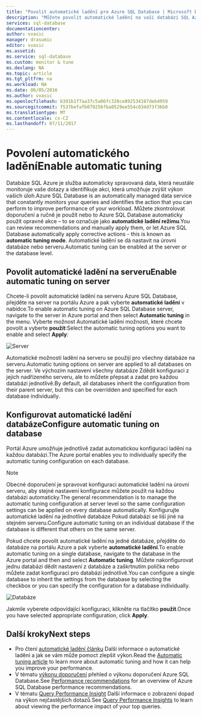 ```yaml
---
title: "Povolit automatické ladění pro Azure SQL Database | Microsoft Docs"
description: "Můžete povolit automatické ladění na vaší databázi SQL Azure, snadno."
services: sql-database
documentationcenter: 
author: vvasic
manager: drasumic
editor: vvasic
ms.assetid: 
ms.service: sql-database
ms.custom: monitor & tune
ms.devlang: NA
ms.topic: article
ms.tgt_pltfrm: na
ms.workload: NA
ms.date: 06/05/2016
ms.author: vvasic
ms.openlocfilehash: b391b1f7aa37c5a06fc320ce892534187deb4959
ms.sourcegitcommit: f537befafb079256fba0529ee554c034d73f36b0
ms.translationtype: MT
ms.contentlocale: cs-CZ
ms.lasthandoff: 07/11/2017
---
```

# <a name="enable-automatic-tuning"></a><span data-ttu-id="efa3d-103">Povolení automatického ladění</span><span class="sxs-lookup"><span data-stu-id="efa3d-103">Enable automatic tuning</span></span>

<span data-ttu-id="efa3d-104">Databáze SQL Azure je služba automaticky spravovaná data, která neustále monitoruje vaše dotazy a identifikuje akci, která umožňuje zvýšit výkon vašich úloh.</span><span class="sxs-lookup"><span data-stu-id="efa3d-104">Azure SQL Database is an automatically managed data service that constantly monitors your queries and identifies the action that you can perform to improve performance of your workload.</span></span> <span data-ttu-id="efa3d-105">Můžete zkontrolovat doporučení a ručně je použít nebo to Azure SQL Database automaticky použít opravné akce – to se označuje jako **automatické ladění režimu**.</span><span class="sxs-lookup"><span data-stu-id="efa3d-105">You can review recommendations and manually apply them, or let Azure SQL Database automatically apply corrective actions - this is known as **automatic tuning mode**.</span></span> <span data-ttu-id="efa3d-106">Automatické ladění se dá nastavit na úrovni databáze nebo serveru.</span><span class="sxs-lookup"><span data-stu-id="efa3d-106">Automatic tuning can be enabled at the server or the database level.</span></span>

## <a name="enable-automatic-tuning-on-server"></a><span data-ttu-id="efa3d-107">Povolit automatické ladění na serveru</span><span class="sxs-lookup"><span data-stu-id="efa3d-107">Enable automatic tuning on server</span></span>

<span data-ttu-id="efa3d-108">Chcete-li povolit automatické ladění na serveru Azure SQL Database, přejděte na server na portálu Azure a pak vyberte **automatické ladění** v nabídce.</span><span class="sxs-lookup"><span data-stu-id="efa3d-108">To enable automatic tuning on Azure SQL Database server, navigate to the server in Azure portal and then select **Automatic tuning** in the menu.</span></span> <span data-ttu-id="efa3d-109">Vyberte možnost Automatické ladění možnosti, které chcete povolit a vyberte **použít**:</span><span class="sxs-lookup"><span data-stu-id="efa3d-109">Select the automatic tuning options you want to enable and select **Apply**:</span></span>

![Server](./media/sql-database-automatic-tuning-enable/server.png)

<span data-ttu-id="efa3d-111">Automatické možnosti ladění na serveru se použijí pro všechny databáze na serveru.</span><span class="sxs-lookup"><span data-stu-id="efa3d-111">Automatic tuning options on server are applied to all databases on the server.</span></span> <span data-ttu-id="efa3d-112">Ve výchozím nastavení všechny databáze Zdědit konfiguraci z jejich nadřízeného serveru, ale to můžete přepsat a zadat pro každou databázi jednotlivě.</span><span class="sxs-lookup"><span data-stu-id="efa3d-112">By default, all databases inherit the configuration from their parent server, but this can be overridden and specified for each database individually.</span></span>

## <a name="configure-automatic-tuning-on-database"></a><span data-ttu-id="efa3d-113">Konfigurovat automatické ladění databáze</span><span class="sxs-lookup"><span data-stu-id="efa3d-113">Configure automatic tuning on database</span></span>

<span data-ttu-id="efa3d-114">Portál Azure umožňuje jednotlivě zadat automatickou konfiguraci ladění na každou databázi.</span><span class="sxs-lookup"><span data-stu-id="efa3d-114">The Azure portal enables you to individually specify the automatic tuning configuration on each database.</span></span>

> [!NOTE]
> <span data-ttu-id="efa3d-115">Obecné doporučení je spravovat konfiguraci automatické ladění na úrovni serveru, aby stejné nastavení konfigurace můžete použít na každou databázi automaticky.</span><span class="sxs-lookup"><span data-stu-id="efa3d-115">The general recommendation is to manage the automatic tuning configuration at server level so the same configuration settings can be applied on every database automatically.</span></span> <span data-ttu-id="efa3d-116">Konfigurujte automatické ladění na jednotlivé databáze Pokud databázi se liší jiné na stejném serveru.</span><span class="sxs-lookup"><span data-stu-id="efa3d-116">Configure automatic tuning on an individual database if the database is different that others on the same server.</span></span>
>

<span data-ttu-id="efa3d-117">Pokud chcete povolit automatické ladění na jedné databáze, přejděte do databáze na portálu Azure a pak vyberte **automatické ladění**.</span><span class="sxs-lookup"><span data-stu-id="efa3d-117">To enable automatic tuning on a single database, navigate to the database in the Azure portal and then and select **Automatic tuning**.</span></span> <span data-ttu-id="efa3d-118">Můžete nakonfigurovat jednu databázi dědit nastavení z databáze a zaškrtnutím políčka nebo můžete zadat konfiguraci pro databázi jednotlivě.</span><span class="sxs-lookup"><span data-stu-id="efa3d-118">You can configure a single database to inherit the settings from the database by selecting the checkbox or you can specify the configuration for a database individually.</span></span>

![Databáze](./media/sql-database-automatic-tuning-enable/database.png)

<span data-ttu-id="efa3d-120">Jakmile vyberete odpovídající konfiguraci, klikněte na tlačítko **použít**.</span><span class="sxs-lookup"><span data-stu-id="efa3d-120">Once you have selected appropriate configuration, click **Apply**.</span></span>

## <a name="next-steps"></a><span data-ttu-id="efa3d-121">Další kroky</span><span class="sxs-lookup"><span data-stu-id="efa3d-121">Next steps</span></span>
* <span data-ttu-id="efa3d-122">Pro čtení [automatické ladění článku](sql-database-automatic-tuning.md) Další informace o automatické ladění a jak se vám může pomoct zlepšit výkon.</span><span class="sxs-lookup"><span data-stu-id="efa3d-122">Read the [Automatic tuning article](sql-database-automatic-tuning.md) to learn more about automatic tuning and how it can help you improve your performance.</span></span>
* <span data-ttu-id="efa3d-123">V tématu [výkonu doporučení](sql-database-advisor.md) přehled o výkonu doporučení Azure SQL Database.</span><span class="sxs-lookup"><span data-stu-id="efa3d-123">See [Performance recommendations](sql-database-advisor.md) for an overview of Azure SQL Database performance recommendations.</span></span>
* <span data-ttu-id="efa3d-124">V tématu [Query Performance Insight](sql-database-query-performance.md) Další informace o zobrazení dopad na výkon nejčastějších dotazů.</span><span class="sxs-lookup"><span data-stu-id="efa3d-124">See [Query Performance Insights](sql-database-query-performance.md) to learn about viewing the performance impact of your top queries.</span></span>
